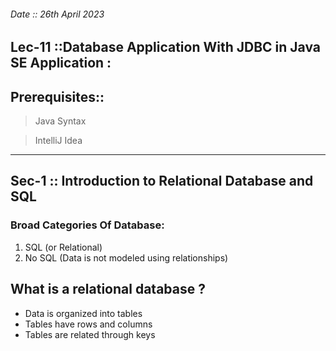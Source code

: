 ###### Date :: 26th April 2023
Lec-11 ::Database Application With JDBC in Java SE Application :
-------------------------------------
Prerequisites::
--------------
> Java Syntax

> IntelliJ Idea
-----------------------------------
Sec-1 :: Introduction to Relational Database and SQL
---------------------------------------------------------

### Broad Categories Of Database:

1. SQL (or Relational)
2. No SQL (Data is not modeled using relationships)

What is a relational database ?
------------------------------------
- Data is organized into tables
- Tables have rows and columns
- Tables are related through keys
